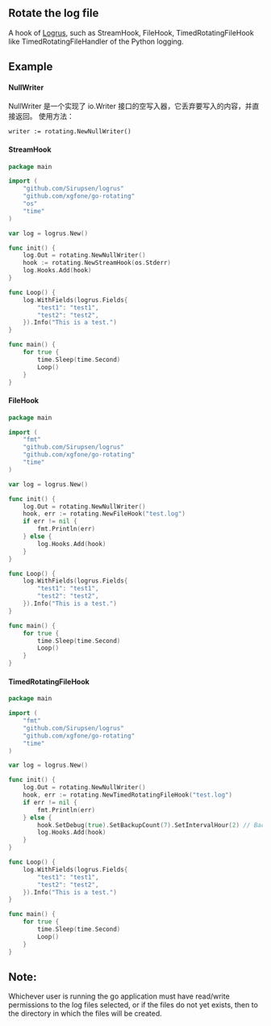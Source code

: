## Rotate the log file
A hook of [Logrus](https://github.com/Sirupsen/logrus), such as StreamHook, FileHook, TimedRotatingFileHook like TimedRotatingFileHandler of the Python logging.

## Example
#### NullWriter
NullWriter 是一个实现了 io.Writer 接口的空写入器，它丢弃要写入的内容，并直接返回。
使用方法：
```
writer := rotating.NewNullWriter()
```
#### StreamHook
```go
package main

import (
    "github.com/Sirupsen/logrus"
    "github.com/xgfone/go-rotating"
    "os"
    "time"
)

var log = logrus.New()

func init() {
    log.Out = rotating.NewNullWriter()
    hook := rotating.NewStreamHook(os.Stderr)
    log.Hooks.Add(hook)
}

func Loop() {
    log.WithFields(logrus.Fields{
        "test1": "test1",
        "test2": "test2",
    }).Info("This is a test.")
}

func main() {
    for true {
        time.Sleep(time.Second)
        Loop()
    }
}
```

#### FileHook
```go
package main

import (
    "fmt"
    "github.com/Sirupsen/logrus"
    "github.com/xgfone/go-rotating"
    "time"
)

var log = logrus.New()

func init() {
    log.Out = rotating.NewNullWriter()
    hook, err := rotating.NewFileHook("test.log")
    if err != nil {
        fmt.Println(err)
    } else {
        log.Hooks.Add(hook)
    }
}

func Loop() {
    log.WithFields(logrus.Fields{
        "test1": "test1",
        "test2": "test2",
    }).Info("This is a test.")
}

func main() {
    for true {
        time.Sleep(time.Second)
        Loop()
    }
}
```

#### TimedRotatingFileHook
```go
package main

import (
    "fmt"
    "github.com/Sirupsen/logrus"
    "github.com/xgfone/go-rotating"
    "time"
)

var log = logrus.New()

func init() {
    log.Out = rotating.NewNullWriter()
    hook, err := rotating.NewTimedRotatingFileHook("test.log")
    if err != nil {
        fmt.Println(err)
    } else {
        hook.SetDebug(true).SetBackupCount(7).SetIntervalHour(2) // Backup once every two hours, and totally backup seven times.
        log.Hooks.Add(hook)
    }
}

func Loop() {
    log.WithFields(logrus.Fields{
        "test1": "test1",
        "test2": "test2",
    }).Info("This is a test.")
}

func main() {
    for true {
        time.Sleep(time.Second)
        Loop()
    }
}
```

## Note:
Whichever user is running the go application must have read/write permissions to the log files selected, or if the files do not yet exists, then to the directory in which the files will be created.
